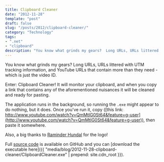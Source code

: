 ```yaml
---
title: Clipboard Cleaner
date: "2012-11-28"
template: "post"
draft: false
slug: "/posts/2012/clipboard-cleaner/"
category: "Technology"
tags:
- ".net"
- "clipboard"
description: "You know what grinds my gears?  Long URLs, URLs littered with UTM tracking information, and YouTube URLs that contain more than they need - which is just the video ID."
---
```

You know what grinds my gears?  Long URLs, URLs littered with UTM tracking information, and YouTube URLs that contain more than they need - which is just the video ID.

Enter: Clipboard Cleaner!  It will monitor your clipboard, and when you copy a link that contains any of the aforementioned nuisances it will be cleaned and ready for pasting.

The application runs in the background, so running the `.exe` might appear to do nothing, but it does.  Once you've run it, copy ([this link: http://www.youtube.com/watch?v=QmMtIG0St64&feature=g-user](http://www.youtube.com/watch?v=QmMtIG0St64&feature=g-user)), then paste it somewhere.

Also, a big thanks to [Raminder Hundal](http://www.raminderhundal.co.uk/) for the logo!

Full [source code](https://github.com/brendanmckenzie/clipboard-cleaner) is available on GitHub and you can [download the executable here]({{ "media/blog/2012-11-28-clipboard-cleaner/ClipboardCleaner.exe" | prepend: site.cdn_root }}).